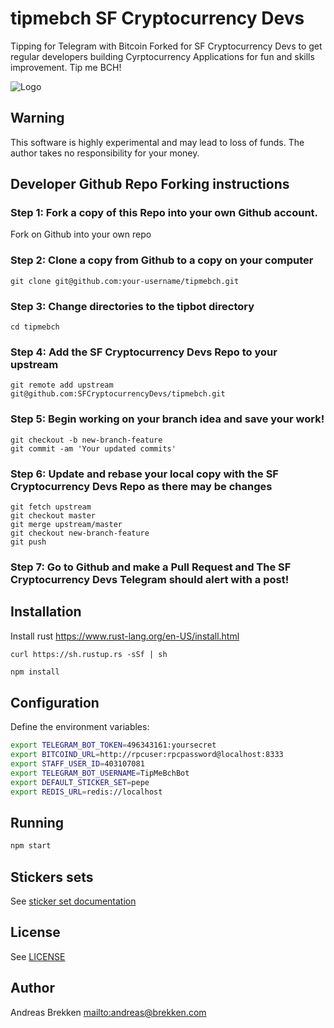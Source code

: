 # tipmebch SF Cryptocurrency Devs

Tipping for Telegram with Bitcoin Forked for SF Cryptocurrency Devs to get regular developers building Cyrptocurrency Applications for fun and skills improvement. Tip me BCH!

![Logo](https://raw.githubusercontent.com/abrkn/tipmebch/master/logo.png)

## Warning

This software is highly experimental and may lead to loss of funds.
The author takes no responsibility for your money.

## Developer Github Repo Forking instructions
### Step 1: Fork a copy of this Repo into your own Github account.
Fork on Github into your own repo

### Step 2: Clone a copy from Github to a copy on your computer
```shell
git clone git@github.com:your-username/tipmebch.git
```

### Step 3: Change directories to the tipbot directory
```shell
cd tipmebch
```

### Step 4: Add the SF Cryptocurrency Devs Repo to your upstream
```shell
git remote add upstream git@github.com:SFCryptocurrencyDevs/tipmebch.git
```

### Step 5: Begin working on your branch idea and save your work!
```shell
git checkout -b new-branch-feature
git commit -am 'Your updated commits'
```

### Step 6: Update and rebase your local copy with the SF Cryptocurrency Devs Repo as there may be changes
```shell
git fetch upstream
git checkout master
git merge upstream/master
git checkout new-branch-feature
git push
```

### Step 7: Go to Github and make a Pull Request and The SF Cryptocurrency Devs Telegram should alert with a post!


## Installation

Install rust https://www.rust-lang.org/en-US/install.html
```
curl https://sh.rustup.rs -sSf | sh
```

```bash
npm install
```

## Configuration

Define the environment variables:

```bash
export TELEGRAM_BOT_TOKEN=496343161:yoursecret
export BITCOIND_URL=http://rpcuser:rpcpassword@localhost:8333
export STAFF_USER_ID=403107081
export TELEGRAM_BOT_USERNAME=TipMeBchBot
export DEFAULT_STICKER_SET=pepe
export REDIS_URL=redis://localhost
```

## Running

```bash
npm start
```

## Stickers sets

See [sticker set documentation](docs/stickers.md)

## License

See [LICENSE](LICENSE)

## Author

Andreas Brekken <mailto:andreas@brekken.com>
